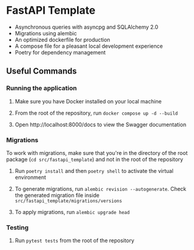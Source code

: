 # FastAPI Template

- Asynchronous queries with asyncpg and SQLAlchemy 2.0
- Migrations using alembic
- An optimized dockerfile for production
- A compose file for a pleasant local development experience
- Poetry for dependency management

## Useful Commands

### Running the application

1. Make sure you have Docker installed on your local machine

2. From the root of the repository, run `docker compose up -d --build`

3. Open http://localhost:8000/docs to view the Swagger documentation

### Migrations

To work with migrations, make sure that you're in the directory of the root package (`cd src/fastapi_template`) and not in the root of the repository

1. Run `poetry install` and then `poetry shell` to activate the virtual environment

2. To generate migrations, run `alembic revision --autogenerate`. Check the generated migration file inside `src/fastapi_template/migrations/versions`

3. To apply migrations, run `alembic upgrade head`

### Testing

1. Run `pytest tests` from the root of the repository
